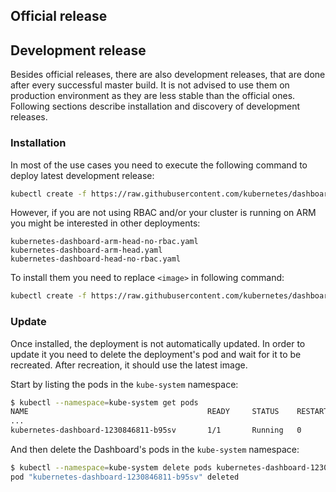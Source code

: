 ## Official release

## Development release

Besides official releases, there are also development releases, that are done after every successful master build. It is not advised to use them on production environment as they are less stable than the official ones. Following sections describe installation and discovery of development releases.

### Installation

In most of the use cases you need to execute the following command to deploy latest development release:

```bash
kubectl create -f https://raw.githubusercontent.com/kubernetes/dashboard/master/src/deploy/kubernetes-dashboard-head.yaml
```

However, if you are not using RBAC and/or your cluster is running on ARM you might be interested in other deployments:

```
kubernetes-dashboard-arm-head-no-rbac.yaml
kubernetes-dashboard-arm-head.yaml
kubernetes-dashboard-head-no-rbac.yaml
```

To install them you need to replace `<image>` in following command:

```bash
kubectl create -f https://raw.githubusercontent.com/kubernetes/dashboard/master/src/deploy/<image>
```

### Update

Once installed, the deployment is not automatically updated. In order to update it you need to delete the deployment's pod and wait for it to be recreated. After recreation, it should use the latest image.

Start by listing the pods in the `kube-system` namespace:
```sh
$ kubectl --namespace=kube-system get pods
NAME                                        READY     STATUS    RESTARTS   AGE
...
kubernetes-dashboard-1230846811-b95sv       1/1       Running   0          5m
```

And then delete the Dashboard's pods in the `kube-system` namespace:
```sh
$ kubectl --namespace=kube-system delete pods kubernetes-dashboard-1230846811-b95sv
pod "kubernetes-dashboard-1230846811-b95sv" deleted
```